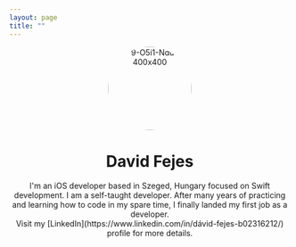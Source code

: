 ```yaml
---
layout: page
title: ""
---
```


<div style="text-align: center"><img src="https://i.ibb.co/YfVckJY/9-O5i1-Ndu-400x400.jpg" alt="9-O5i1-Ndu-400x400" border="0" width=150 height=150 style="border-radius:50%"></div>
<div style="text-align: center"><h1 style="font-size:200%;">David Fejes</h1></div>
<div style="text-align: center">I'm an iOS developer based in Szeged, Hungary focused on Swift development.
I am a self-taught developer. After many years of practicing and learning how to code in my spare time, I finally landed my first job as a developer.
  
</div>

<div style="text-align: center">Visit my [LinkedIn](https://www.linkedin.com/in/dávid-fejes-b02316212/) profile for more details.</div>


